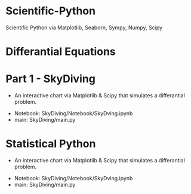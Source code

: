 # Scientific-Python
Scientific Python via Matplotlib, Seaborn, Sympy, Numpy, Scipy


# Differantial Equations
 # Part 1 - SkyDiving
   * An interactive chart via Matplotlib & Scipy that simulates a differantial problem.
   - Notebook: SkyDiving/Notebook/SkyDving.ipynb
   - main: SkyDiving/main.py

# Statistical Python
  * An interactive chart via Matplotlib & Scipy that simulates a differantial problem.
  - Notebook: SkyDiving/Notebook/SkyDving.ipynb
  - main: SkyDiving/main.py

